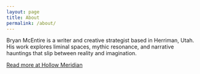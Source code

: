 ```yaml
---
layout: page
title: About
permalink: /about/
---
```


Bryan McEntire is a writer and creative strategist based in Herriman, Utah. His work explores liminal spaces, mythic resonance, and narrative hauntings that slip between reality and imagination.

[Read more at Hollow Meridian](https://blackmeridian.org)
